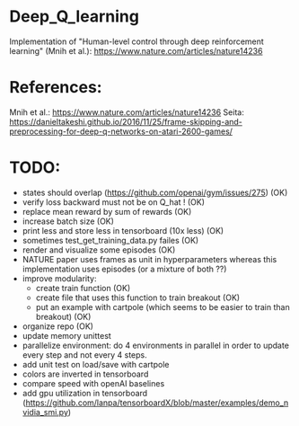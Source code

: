 # Deep_Q_learning
Implementation of "Human-level control through deep reinforcement learning" (Mnih et al.): https://www.nature.com/articles/nature14236

# References:
Mnih et al.: https://www.nature.com/articles/nature14236
Seita: https://danieltakeshi.github.io/2016/11/25/frame-skipping-and-preprocessing-for-deep-q-networks-on-atari-2600-games/

# TODO:
- states should overlap (https://github.com/openai/gym/issues/275) (OK)
- verify loss backward must not be on Q_hat ! (OK)
- replace mean reward by sum of rewards (OK)
- increase batch size (OK)
- print less and store less in tensorboard (10x less) (OK)
- sometimes test_get_training_data.py failes (OK)
- render and visualize some episodes (OK)
- NATURE paper uses frames as unit in hyperparameters whereas this implementation uses episodes (or a mixture of both ??)
- improve modularity:
    - create train function (OK)
    - create file that uses this function to train breakout (OK)
    - put an example with cartpole (which seems to be easier to train than breakout) (OK)
- organize repo (OK)
- update memory unittest
- parallelize environment: do 4 environments in parallel in order to update every step and not every 4 steps.
- add unit test on load/save with cartpole
- colors are inverted in tensorboard
- compare speed with openAI baselines
- add gpu utilization in tensorboard (https://github.com/lanpa/tensorboardX/blob/master/examples/demo_nvidia_smi.py)
